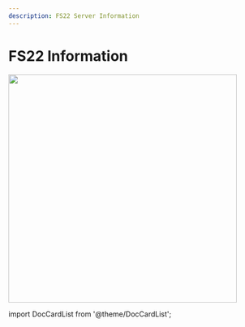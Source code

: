 ```yaml
---
description: FS22 Server Information
---
```


# FS22 Information

<div class="flex-vcenter mb-1">
<img src="https://cdn.akamai.steamstatic.com/steam/apps/1248130/header.jpg" width="450px"/>
</div>

import DocCardList from '@theme/DocCardList';

<DocCardList />